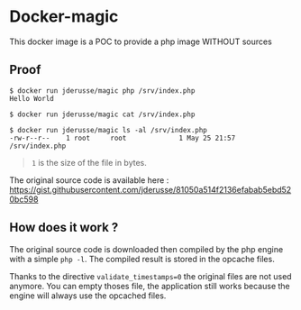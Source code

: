 Docker-magic
============

This docker image is a POC to provide a php image WITHOUT sources

Proof
-----

```
$ docker run jderusse/magic php /srv/index.php
Hello World

$ docker run jderusse/magic cat /srv/index.php

$ docker run jderusse/magic ls -al /srv/index.php
-rw-r--r--    1 root     root             1 May 25 21:57 /srv/index.php
```

> `1` is the size of the file in bytes.


The original source code is available here : https://gist.githubusercontent.com/jderusse/81050a514f2136efabab5ebd520bc598

How does it work ?
------------------

The original source code is downloaded then compiled by the php engine with a
simple `php -l`.
The compiled result is stored in the opcache files.

Thanks to the directive `validate_timestamps=0` the original files are not
used anymore. You can empty thoses file, the application still works because
the engine will always use the opcached files.
